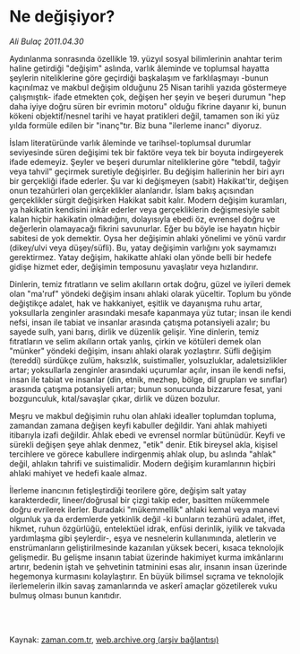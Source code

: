 # Ne değişiyor?

*Ali Bulaç 2011.04.30*

<td class="columnist-detail">
<p>Aydınlanma sonrasında özellikle 19. yüzyıl sosyal bilimlerinin anahtar terim haline getirdiği "değişim" aslında, varlık âleminde ve toplumsal hayatta şeylerin niteliklerine göre geçirdiği başkalaşım ve farklılaşmayı -bunun kaçınılmaz ve makbul değişim olduğunu 25 Nisan tarihli yazıda göstermeye çalışmıştık- ifade etmekten çok, değişen her şeyin ve beşeri durumun "hep daha iyiye doğru süren bir evrimin motoru" olduğu fikrine dayanır ki, bunun kökeni objektif/nesnel tarihi ve hayat pratikleri değil, tamamen son iki yüz yılda formüle edilen bir "inanç"tır. Biz buna "ilerleme inancı" diyoruz.</p>
<p>
<div id="haberMetinDiv">
<p>İslam literatüründe varlık âleminde ve tarihsel-toplumsal durumlar seviyesinde süren değişimi tek bir faktöre veya tek bir boyuta indirgeyerek ifade edemeyiz. Şeyler ve beşeri durumlar niteliklerine göre "tebdil, tağyir veya tahvil" geçirmek suretiyle değişirler. Bu değişim hallerinin her biri ayrı bir gerçekliği ifade ederler. Şu var ki değişmeyen (sabit) Hakikat'tir, değişen onun tezahürleri olan gerçeklikler alanlarıdır. İslam bakış açısından gerçeklikler sürgit değişirken Hakikat sabit kalır. Modern değişim kuramları, ya hakikatin kendisini inkâr ederler veya gerçekliklerin değişmesiyle sabit kalan hiçbir hakikatin olmadığını, dolayısıyla ebedi öz, evrensel doğru ve değerlerin olamayacağı fikrini savunurlar. Eğer bu böyle ise hayatın hiçbir sabitesi de yok demektir. Oysa her değişimin ahlaki yönelimi ve yönü vardır (dikey/ulvi veya düşey/süfli). Bu, yatay değişimin varlığını yok saymamızı gerektirmez. Yatay değişim, hakikatte ahlaki olan yönde belli bir hedefe gidişe hizmet eder, değişimin temposunu yavaşlatır veya hızlandırır.
<p>Dinlerin, temiz fıtratların ve selim akılların ortak doğru, güzel ve iyileri demek olan "ma'ruf" yöndeki değişim insanı ahlaki olarak yüceltir. Toplum bu yönde değiştikçe adalet, hak ve hakkaniyet, eşitlik ve dayanışma ruhu artar, yoksullarla zenginler arasındaki mesafe kapanmaya yüz tutar; insan ile kendi nefsi, insan ile tabiat ve insanlar arasında çatışma potansiyeli azalır; bu sayede sulh, yani barış, dirlik ve düzenlik gelişir. Yine dinlerin, temiz fıtratların ve selim akılların ortak yanlış, çirkin ve kötüleri demek olan "münker" yöndeki değişim, insanı ahlaki olarak yozlaştırır. Süfli değişim (tereddi) sürdükçe zulüm, haksızlık, suistimaller, yolsuzluklar, adaletsizlikler artar; yoksullarla zenginler arasındaki uçurumlar açılır, insan ile kendi nefsi, insan ile tabiat ve insanlar (din, etnik, mezhep, bölge, dil grupları ve sınıflar) arasında çatışma potansiyeli artar; bunun sonucunda bizzarure fesat, yani bozgunculuk, kıtal/savaşlar çıkar, dirlik ve düzen bozulur.
<p>Meşru ve makbul değişimin ruhu olan ahlaki idealler toplumdan topluma, zamandan zamana değişen keyfi kabuller değildir. Yani ahlak mahiyeti itibarıyla izafi değildir. Ahlak ebedi ve evrensel normlar bütünüdür. Keyfi ve sürekli değişen şeye ahlak denmez, "etik" denir. Etik bireysel akla, kişisel tercihlere ve görece kabullere indirgenmiş ahlak olup, bu aslında "ahlak" değil, ahlakın tahrifi ve suistimalidir. Modern değişim kuramlarının hiçbiri ahlaki mahiyet ve hedefi kaale almaz.
<p>İlerleme inancının fetişleştirdiği teorilere göre, değişim salt yatay karakterdedir, lineer/doğrusal bir çizgi takip eder, basitten mükemmele doğru evrilerek ilerler. Buradaki "mükemmellik" ahlaki kemal veya manevi olgunluk ya da erdemlerde yetkinlik değil -ki bunların tezahürü adalet, iffet, hikmet, ruhun özgürlüğü, entelektüel idrak, enfüsi derinlik, iyilik ve takvada yardımlaşma gibi şeylerdir-, eşya ve nesnelerin kullanımında, aletlerin ve enstrümanların geliştirilmesinde kazanılan yüksek beceri, kısaca teknolojik gelişmedir. Bu gelişme insanın tabiat üzerinde hakimiyet kurma imkânlarını artırır, bedenin iştah ve şehvetinin tatminini esas alır, insanın insan üzerinde hegemonya kurmasını kolaylaştırır. En büyük bilimsel sıçrama ve teknolojik ilerlemelerin ilkin savaş zamanlarında ve askerî amaçlar gözetilerek vuku bulmuş olması bunun kanıtıdır. </p></p></p></p></div>
</p>


<p><br>
		 </br></p></td>

Kaynak: [zaman.com.tr](http://zaman.com.tr/yazar.do?yazino=1127992), [web.archive.org (arşiv bağlantısı)](http://web.archive.org/web/20110905080132/http://zaman.com.tr:80/yazar.do?yazino=1127992)
